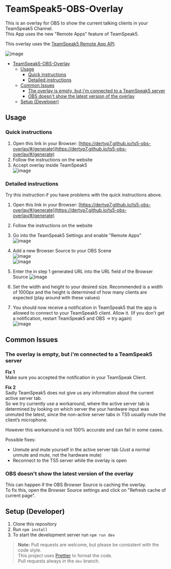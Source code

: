 # TeamSpeak5-OBS-Overlay

This is an overlay for OBS to show the current talking clients in your TeamSpeak5 Channel.  
This App uses the new "Remote Apps" feature of TeamSpeak5.

This overlay uses the [TeamSpeak5 Remote App API](https://github.com/DerTyp7/react-ts5-remote-app-api).

![image](https://github.com/DerTyp7/ts5-obs-overlay/assets/76851529/d0ab06f2-1a36-479d-826f-bd4bd3d405b7)

- [TeamSpeak5-OBS-Overlay](#teamspeak5-obs-overlay)
  - [Usage](#usage)
    - [Quick instructions](#quick-instructions)
    - [Detailed instructions](#detailed-instructions)
  - [Common Issues](#common-issues)
    - [The overlay is empty, but i'm connected to a TeamSpeak5 server](#the-overlay-is-empty-but-im-connected-to-a-teamspeak5-server)
    - [OBS doesn't show the latest version of the overlay](#obs-doesnt-show-the-latest-version-of-the-overlay)
  - [Setup (Developer)](#setup-developer)

## Usage

### Quick instructions

1. Open this link in your Browser: [https://dertyp7.github.io/ts5-obs-overlay/#/generate](https://dertyp7.github.io/ts5-obs-overlay/#/generate)
2. Follow the instructions on the website
3. Accept overlay inside TeamSpeak5  
   ![image](https://github.com/DerTyp7/ts5-obs-overlay/assets/76851529/40faa435-e128-415f-98eb-a9e8809e8f65)

### Detailed instructions

Try this instruction if you have problems with the quick instructions above.

1. Open this link in your Browser: [https://dertyp7.github.io/ts5-obs-overlay/#/generate](https://dertyp7.github.io/ts5-obs-overlay/#/generate)

2. Follow the instructions on the website

3. Go into the TeamSpeak5 Settings and enable "Remote Apps"  
   ![image](https://github.com/DerTyp7/ts5-obs-overlay/assets/76851529/b31bc553-fde2-46ab-b07c-d3c81339cc7d)

4. Add a new Browser Source to your OBS Scene  
   ![image](https://github.com/DerTyp7/ts5-obs-overlay/assets/76851529/0198b468-bb96-4b65-bdd4-3d6bb3ef7d25)  
   ![image](https://github.com/DerTyp7/ts5-obs-overlay/assets/76851529/58ad399f-5344-456f-b243-6e267b489fd5)

5. Enter the in step 1 generated URL into the URL field of the Browser Source
   ![image](https://github.com/DerTyp7/ts5-obs-overlay/assets/76851529/50b755f9-d4b4-469f-9136-e2b18f226547)

6. Set the width and height to your desired size. Recommended is a width of 1000px and the height is determined of how many clients are expected (play around with these values)

7. You should now receive a notification in TeamSpeak5 that the app is allowed to connect to your TeamSpeak5 client. Allow it. (If you don't get a notification, restart TeamSpeak5 and OBS -> try again)  
   ![image](https://github.com/DerTyp7/ts5-obs-overlay/assets/76851529/40faa435-e128-415f-98eb-a9e8809e8f65)

## Common Issues

### The overlay is empty, but i'm connected to a TeamSpeak5 server

**Fix 1**  
Make sure you accepted the notification in your TeamSpeak Client.

**Fix 2**  
Sadly TeamSpeak5 does not give us any information about the current active server tab.  
So we try currently use a workaround, where the active server tab is determined by looking on which server the your hardware input was unmuted the latest, since the non-active server tabs in TS5 usually mute the client’s microphone.

However this workaround is not 100% accurate and can fail in some cases.

Possible fixes:

- Unmute and mute yourself in the active server tab (Just a normal unmute and mute, not the hardware mute)
- Reconnect to the TS5 server while the overlay is open

### OBS doesn't show the latest version of the overlay

This can happen if the OBS Browser Source is caching the overlay.  
To fix this, open the Browser Source settings and click on "Refresh cache of current page".

## Setup (Developer)

1. Clone this repository
2. Run `npm install`
3. To start the development server run `npm run dev`

> **Note:** Pull requests are welcome, but please be consistent with the code style.  
> This project uses [Prettier](https://prettier.io/) to format the code.  
> Pull requests always in the `dev` branch.
